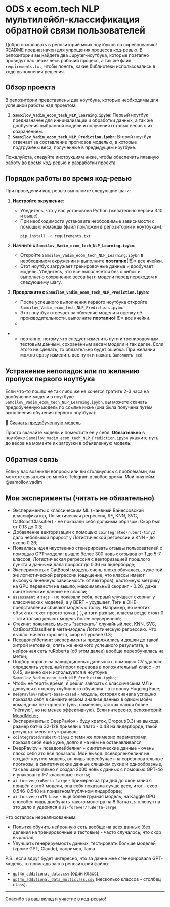# ODS x ecom.tech NLP мультилейбл-классификация обратной связи пользователей

Добро пожаловать в репозиторий моих ноутбуков по соревнованию! README предназначен для упрощения процесса код-ревью. В репозитории вы найдете два Jupyter-ноутбука, которые поэтапно проведут вас через весь рабочий процесс, а так же файл `requirements.txt`, чтобы понять, какие библиотеки использовались в ходе выполнения решения.

## Обзор проекта

В репозитории представлены два ноутбука, которые необходимы для успешной работы над проектом:

1. **`Samoilov_Vadim_ecom_tech_NLP_Learning.ipybn`**: Первый ноутбук предназначен для инициализации и обработки данных, а так же дообучения выбранной модели и получения готовых весов с их сохранением.
2. **`Samoilov_Vadim_ecom_tech_NLP_Prediction.ipybn`**: Второй ноутбук отвечает за составление прогнозов моделью, в которые подгружены веса, полученные в предыдущем ноутбуке.

Пожалуйста, следуйте инструкциям ниже, чтобы обеспечить плавную работу во время код-ревью и разработки проекта.

## Порядок работы во время код-ревью

При проведении код-ревью выполните следующие шаги:

1. **Настройте окружение**:
   - Убедитесь, что у вас установлен Python (желательно версии 3.10 и выше).
   - При необходимости установите необходимые зависимости с помощью команды (файл приложен в репозитории к ноутбукам):
     ```bash
     pip install -r requirements.txt
     ```

3. **Начните с `Samoilov_Vadim_ecom_tech_NLP_Learning.ipybn`**:
   - Откройте `Samoilov_Vadim_ecom_tech_NLP_Learning.ipybn` в необходимом окружении и выполните **поэтапно**(!!!)*  все ячейки.
   - Этот ноутбук загружает тренировочные данные и дообучает модель. Убедитесь, что все выполняется без ошибок и выполнено сохранение весов `best`-модели перед переходом к следующему шагу.

4. **Продолжите с `Samoilov_Vadim_ecom_tech_NLP_Prediction.ipybn`**:
   - После успешного выполнения первого ноутбука откройте `Samoilov_Vadim_ecom_tech_NLP_Prediction.ipybn`.
   - Этот ноутбук отвечает за обучение модели и оценку её производительности. выполните **поэтапно**(!!!)*  все ячейки.
   - 
* - поэтапно, потому что следует изменить пути к тренировочным, тестовым данным, сохранённым весам модели и так далее. Если этого не сделать, то обязательно будет ошибка. При желании можно сразу изменить все пути и нажать `Выполнить всё`.

## Устранение неполадок или по желанию пропуск первого ноутбука

Если что-то пошло не так либо же не хочется тратить 2-3 часа на дообучение модели в ноутбуке `Samoilov_Vadim_ecom_tech_NLP_Learning.ipybn`, вы можете скачать предобученную модель по ссылке ниже (она была получена путём выполнения обучения первого ноутбука):

🔗 [Скачать предобученную модель](https://drive.google.com/file/d/1860xdM-2UV7gVo2lnSHanVxluZ3-vPKu/view?usp=drive_link)

Просто скачайте модель и поместите её у себя. **Обязательно** в ноутбуке `Samoilov_Vadim_ecom_tech_NLP_Prediction.ipybn` укажите путь до весов на моменте их загрузки в объявленную модель.

## Обратная связь

Если у вас возникли вопросы или вы столкнулись с проблемами, вы можете связаться со мной в Telegram в любое время. Мой никнейм: @samoilov_vadim

## Мои эксперименты (читать не обязательно)

- Эксперименты с классическим ML (Наивный Байессовский классификатор, Логистическая регрессия, RF, KNN, SVC, CatBoostClassifier) - не показали себя должным образом. Скор был от 0.13 до 0.3;
- Добавление векторизации с помощью `cointegrated/rubert-tiny2` дало небольшой прирост у Логистической регрессии и KNN - до около 0.26;
- Появилась идея икуственно сгенерировать отзывы пользователей с помощью GPT-модели: вышло более 300 новых отзывов от 1 до 5-7 классов, Логистическая регрессия с векторизацией прошлого пункта и данными дала прирост до 0.36 на лидерборде;
- Эксперименты с CatBoost: модель очень плохо обучалась, хуже той же логистической регрессии (ощущение, что классы имеют высокую линейную зависимость от векторов), кастомную метрику на GPU перевести не вышло, максимальный скоринг - 0.26, даже синтетические данные не спасли;
- `assessment` и `tags` - не показали себя, первый улучшает скоринг у классических моделей, а у BERT - ухудшает. Тэги в OHE-представлении сбивают модель с толку. Например, во многих объектах текст просто точка (`.`), а тэги разные, классы везде стоят 0 - тэги только делают модель более неуверенной;
- Стекинг: появилась мысль "застекать" случайный лес, KNN, SVC, CatBoostClassifier в мета-модель Логистическую регрессию. Что вышло: ничего хорошего, скор на уровне 0.3;
- Псевдолейбелинг: эксперименты продолжились и дошли до такой хитрой методики, опять же никакого успешного результата, а нейронная сеть ruRoberta (об этом далее) вообще переобучилась на метки;
- Подбор порога: на валидационных данных и с помощью CV удалось определить успешный порог перевода в положительный класс - от 0.45, именно он и используется в ноутбуке `Samoilov_Vadim_ecom_tech_NLP_Prediction.ipybn`;
- Чтобы не терять время, я решил завязать с классическим МЛ и двинулся в сторону глубинного обучения - в сторону Hugging Face;
- `DeepPavlov/rubert-base-cased` - модель, которая сначала успешно показала себя в семантическом анализе данных в одном моём командном пет-проекте (увы, поменяли, так как нашли более "лёгкую", но не менее эффективную). Если интересно, репозиторий: [MoodMeter](https://github.com/SimulatorML/MoodMeter);
- Эксперименты с DeepPavlov - буду краток, Dropout(0.3) на выходе, размер батча 32-128 привели к плато - 0.48 на лидерборде, такой результат меня не устраивал;
- `cointegrated/rubert-tiny2` с теми же примерно параметрами показал себя ещё хуже, долго я на нём не останавливался;
- DeepPavlov + псевдолейбелинг + синтетические данные - очень плохо себя это всё показало. Мой вывод: псевдолейбелинг не создаёт крутую модель, он лишь переобучает на соревновательные прогнозы, а синтетические данные слишком сухие и однообразные, так как изначально я создал 2000 новых данных с помощью GPT-4o и упаковал в 1-7 классовые тексты;
- `ai-forever/ruBerta-large` - примерно за три дня до окончания я пришёл к этой модели, она себя показала лучше всех, итог - скор 0.546-0.548 на приватном/публчном лидерборде;
- `ai-forever/ruT5-base` - ещё более грузная модель, на Kaggle GPU способен лишь дообучать такого монстра на 8 батчах, я плюнул на это дело и ударился в `ai-forever/ruBerta-large`.

Что осталось нереализованным:
- Попытка обучить нейронную сеть вообще на всех данных (без деления на тренировочные и тестовые) - часто случалось, что скор вырастал;
- Улучшить генерируемость данных, тестировать больше моделей (кроме GPT, Claude), например, llama.

P.S.: если вдруг будет интересно, что за данне мне сгенерировала GPT-модель, то прикладываю в репозиторий файлы: 
- [`gpt4o_additional_data.csv`](https://github.com/metanovus/ecom-tech-nlp-comp/blob/master/gpt4o_additional_data.csv) (один класс);
- [`gpt4o_additional_data_multiclass.csv`](https://github.com/metanovus/ecom-tech-nlp-comp/blob/master/gpt4o_additional_data_multiclass.csv) (несколько классов - столбец `class`).

---

Спасибо за ваш вклад и участие в код-ревью!
